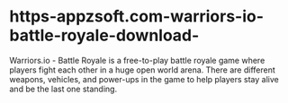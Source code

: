 # https-appzsoft.com-warriors-io-battle-royale-download-
Warriors.io - Battle Royale is a free-to-play battle royale game where players fight each other in a huge open world arena. There are different weapons, vehicles, and power-ups in the game to help players stay alive and be the last one standing.
